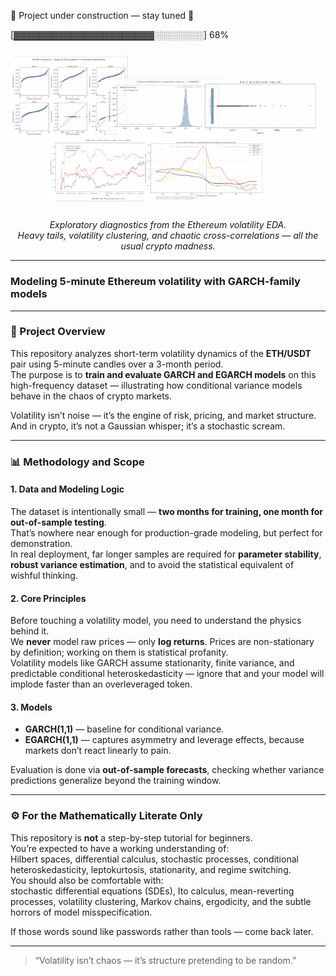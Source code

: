 🚧 Project under construction — stay tuned 🚧

[▓▓▓▓▓▓▓▓▓▓▓▓▓▓▓▓▓▓▓▓▓▓░░░░░░░░] 68%

<div align="center" style="margin-top:25px; margin-bottom:25px;">

<img src="plots/DISTRIBUTIONS.png" width="190" style="margin-left:-10px; opacity:0.85;">
<img src="plots/LOG_RET_DIST.png" width="190" style="margin-left:-40px; opacity:0.75;">
<img src="plots/RAW_VOLUME_DIST.png" width="190" style="margin-left:-40px; opacity:0.65;">
<img src="plots/ROLL_STD_MAD_7D.png" width="190" style="margin-left:-40px; opacity:0.75;">
<img src="plots/CROSS_CORR.png" width="190" style="margin-left:-40px; opacity:0.85;">

</div>

<p align="center">
  <i>Exploratory diagnostics from the Ethereum volatility EDA.<br>
  Heavy tails, volatility clustering, and chaotic cross-correlations — all the usual crypto madness.</i>
</p>

---

### Modeling 5-minute Ethereum volatility with GARCH-family models

---

### 🧩 Project Overview

This repository analyzes short-term volatility dynamics of the **ETH/USDT** pair using 5-minute candles over a 3-month period.  
The purpose is to **train and evaluate GARCH and EGARCH models** on this high-frequency dataset — illustrating how conditional variance models behave in the chaos of crypto markets.

Volatility isn’t noise — it’s the engine of risk, pricing, and market structure.  
And in crypto, it’s not a Gaussian whisper; it’s a stochastic scream.

---

### 📊 Methodology and Scope

#### 1. Data and Modeling Logic

The dataset is intentionally small — **two months for training, one month for out-of-sample testing**.  
That’s nowhere near enough for production-grade modeling, but perfect for demonstration.  
In real deployment, far longer samples are required for **parameter stability**, **robust variance estimation**, and to avoid the statistical equivalent of wishful thinking.

#### 2. Core Principles

Before touching a volatility model, you need to understand the physics behind it.  
We **never** model raw prices — only **log returns**. Prices are non-stationary by definition; working on them is statistical profanity.  
Volatility models like GARCH assume stationarity, finite variance, and predictable conditional heteroskedasticity — ignore that and your model will implode faster than an overleveraged token.

#### 3. Models

- **GARCH(1,1)** — baseline for conditional variance.
- **EGARCH(1,1)** — captures asymmetry and leverage effects, because markets don’t react linearly to pain.

Evaluation is done via **out-of-sample forecasts**, checking whether variance predictions generalize beyond the training window.

---

### ⚙️ For the Mathematically Literate Only

This repository is **not** a step-by-step tutorial for beginners.  
You’re expected to have a working understanding of:  
Hilbert spaces, differential calculus, stochastic processes, conditional heteroskedasticity, leptokurtosis, stationarity, and regime switching.  
You should also be comfortable with:  
stochastic differential equations (SDEs), Ito calculus, mean-reverting processes, volatility clustering, Markov chains, ergodicity, and the subtle horrors of model misspecification.

If those words sound like passwords rather than tools — come back later.

---

> “Volatility isn’t chaos — it’s structure pretending to be random.”
